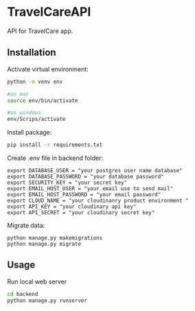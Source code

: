 # TravelCareAPI

API for TravelCare app.

## Installation

Activate virtual environment:

```bash
python -m venv env

#on mac
source env/bin/activate

#on windows
env/Scrips/activate
```

Install package:

```bash
pip install -r requirements.txt
```

Create .env file in backend folder:

```
export DATABASE_USER = "your postgres user name database"
export DATABASE_PASSWORD = "your database password"
export SECURITY_KEY = "your secret key"
export EMAIL_HOST_USER = "your email use to send mail"
export EMAIL_HOST_PASSWORD = "your email password"
export CLOUD_NAME = "your cloudinanry product environment "
export API_KEY = "your cloudinary api key"
export API_SECRET = "your cloudinary secret key"
```

Migrate data:

```
python manage.py makemigrations
python manage.py migrate
```

## Usage

Run local web server

```bash
cd backend
python manage.py runserver
```
